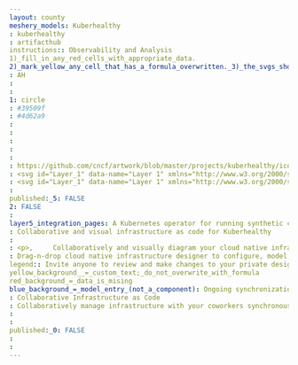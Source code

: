 ```yaml
---
layout: county 
meshery_models: Kuberhealthy
: kuberhealthy
: artifacthub
instructions:: Observability and Analysis
1)_fill_in_any_red_cells_with_appropriate_data.
2)_mark_yellow_any_cell_that_has_a_formula_overwritten._3)_the_svgs_shouldn't_have_xml_header_they_are_added_programmatically_through_workflows: Monitoring
: AH
: 
: 
1: circle
: #39509f
: #4d62a9
: 
: 
: 
: 
: 
: https://github.com/cncf/artwork/blob/master/projects/kuberhealthy/icon/color/kuberhealthy-icon-color.svg
: <svg id="Layer_1" data-name="Layer 1" xmlns="http://www.w3.org/2000/svg" viewBox="0 0 200 200"><defs><style>.cls-1{fill:none;}.cls-2{fill:#39509f;}</style></defs><path class="cls-1" d="M162.6936,33.7683C143.94688,26.76337,127.43143,32.51,112.957,45.04809c-3.21262,2.78287-4.84626,3.6438-8.3228.34919-5.66616-5.36978-11.62165-10.67-19.09866-13.51585-16.59018-6.31442-31.10506-1.66-43.23674,10.00192C29.74638,53.94989,26.01,69.084,30.22592,86.09322c.587,2.36826,1.97572,2.753,4.06835,2.72307,5.79569-.08295,11.60885-.28446,17.38467.06446,3.77032.22775,5.66651-1.10821,7.24659-4.4783,3.95868-8.44335,8.349-16.68471,12.76835-25.40609,4.45035,13.20619,8.67172,25.73309,13.6134,40.39729l9.7245-13.747,16.29695.83524,7.52338,14.6842,3.36235,7.06432,1.11759,2.34792c2.72637-8.05005,5.4717-18.45041,8.17375-26.50861,2.72376-8.12306,5.40444-16.26051,8.356-25.15046,5.58657,9.32669,13.36613,22.29382,18.47048,30.93608l24.42419-1.0247c2.44128.04007,3.46825-.73757,4.25884-3.19283C193.44652,65.665,182.41,41.1355,162.6936,33.7683Z"/><path class="cls-1" d="M152.04227,95.56949l-2.95727-4.9051-7.23665-12.00345c-6.22865,18.70912-12.11311,36.38415-18.2804,54.90888-5.27566-12.18278-12.28559-27.74935-17.20569-38.98976-.05411-.12363-.11151-.25405-.16514-.37666l-.61168-.0124-3.73346-.07548-3.16927-.064s-.15082.2272-.41748.62852c-1.97975,2.97939-10.56154,15.88775-14.74153,22.06257-.12494-.36358-.25673-.71894-.383-1.08088C79.057,103.963,74.28133,93.11369,70.22128,81.29942l-2.21176,3.677-5.90932,9.8241-1.202,1.99832c-.72524.12069-1.78419.215-3.05268.28926-3.10953.182-7.51337.23987-11.6048.24467q-.95831.00112-1.88516-.00144c-2.52458-.0063-4.815-.02925-6.44963-.05028-1.55788-.02007-2.52224-.03822-2.52224-.03822s.49968.58078,1.31006,1.51836c3.05289,3.532,10.58284,12.2058,13.10926,14.767.1472.14925.28358.28522.39482.39063,11.37972,10.77963,20.57838,19.4269,29.954,28.25164,7.94326,7.47645,16.01324,15.08,25.64808,24.21925,2.15792,2.04694,3.36907,2.36716,5.71932.13329,21.12163-20.076,42.39019-39.99782,63.58662-59.99549a30.29685,30.29685,0,0,0,6.8267-9.08729c-8.84412,0-20.38338.52235-28.32383.72771Z"/><path class="cls-2" d="M175.89027,31.607c-18.36143-13.31043-42.90316-12.26449-62.16258,2.01208-4.01671,2.97748-6.72375,3.62073-10.04069-.213a16.40046,16.40046,0,0,0-2.58753-2.1399c-11.74357-8.91392-24.691-13.15926-39.38874-9.45264C32.90955,29.07684,12.40342,54.554,21.98019,88.39805L4.93662,88.7306c-3.453-.20432-3.43139,1.74735-3.41564,4.19493.01644,2.55266-.25042,4.788,3.59723,4.58522,5.40581-.28487,10.84477.091,16.25633-.1337l2.9996-.1246a133.44,133.44,0,0,0,13.56592,16.738c18.82406,19.774,44.60736,42.02832,66.73034,63.23078,3.00014,2.87528,4.50549,2.883,7.49721.04377,22.362-21.22259,45.0756-42.07675,67.34091-63.3988,11.18917-10.71511,17.80709-23.84869,17.47989-39.85131C196.79223,56.49878,190.0143,41.84574,175.89027,31.607Zm-.78436,74.92046c-21.19643,19.99767-42.465,39.91945-63.58662,59.99549-2.35025,2.23387-3.5614,1.91365-5.71932-.13329-9.63484-9.13928-17.70482-16.7428-25.64808-24.21925-9.37566-8.82474-18.57432-17.472-29.954-28.25164-.11124-.10541-.24762-.24138-.39482-.39063-2.52642-2.56115-10.05637-11.23493-13.10926-14.767-.81038-.93758-1.31006-1.51836-1.31006-1.51836s.96436.01815,2.52224.03822c1.63467.021,3.92505.044,6.44963.05028q.92572.00237,1.88516.00144c4.09143-.0048,8.49527-.06268,11.6048-.24467,1.26849-.07425,2.32744-.16857,3.05268-.28926l1.202-1.99832,5.90932-9.8241,2.21176-3.677C74.28133,93.11369,79.057,103.963,83.14066,115.66169c.12631.36194.2581.7173.383,1.08088,4.18-6.17482,12.76178-19.08318,14.74153-22.06257.26666-.40132.41748-.62852.41748-.62852l3.16927.064,3.73346.07548.61168.0124c.05363.12261.111.253.16514.37666,4.9201,11.24041,11.93,26.807,17.20569,38.98976,6.16729-18.52473,12.05175-36.19976,18.2804-54.90888L149.085,90.66439l2.95727,4.9051,1.56651,2.59842c7.94045-.20536,19.47971-.72771,28.32383-.72771A30.29685,30.29685,0,0,1,175.10591,106.52749Zm11.90935-20.88964c-.79059,2.45526-1.81756,3.2329-4.25884,3.19283l-24.42419,1.0247c-5.10435-8.64226-12.88391-21.60939-18.47048-30.93608-2.95151,8.89-5.63219,17.0274-8.356,25.15046-2.702,8.0582-5.44738,18.45856-8.17375,26.50861l-1.11759-2.34792-3.36235-7.06432-7.52338-14.6842-16.29695-.83524-9.7245,13.747c-4.94168-14.6642-9.16305-27.1911-13.6134-40.39729-4.41932,8.72138-8.80967,16.96274-12.76835,25.40609-1.58008,3.37009-3.47627,4.70605-7.24659,4.4783-5.77582-.34892-11.589-.14741-17.38467-.06446-2.09263.02994-3.48133-.35481-4.06835-2.72307C26.01,69.084,29.74638,53.94989,42.29883,41.88335,54.43051,30.22142,68.94539,25.567,85.53557,31.88143c7.477,2.84582,13.4325,8.14607,19.09866,13.51585,3.47654,3.29461,5.11018,2.43368,8.3228-.34919C127.43143,32.51,143.94688,26.76337,162.6936,33.7683,182.41,41.1355,193.44652,65.665,187.01526,85.63785Z"/></svg>
: <svg id="Layer_1" data-name="Layer 1" xmlns="http://www.w3.org/2000/svg" viewBox="0 0 200 200"><defs><style>.cls-1{fill:none;}.cls-2{fill:#fff;}</style></defs><path class="cls-1" d="M162.6936,33.7683C143.94688,26.76337,127.43143,32.51,112.957,45.04809c-3.21262,2.78287-4.84626,3.6438-8.3228.34919-5.66616-5.36978-11.62165-10.67-19.09866-13.51585-16.59018-6.31442-31.10506-1.66-43.23674,10.00192C29.74638,53.94989,26.01,69.084,30.22592,86.09322c.587,2.36826,1.97572,2.753,4.06835,2.72307,5.79569-.08295,11.60885-.28446,17.38467.06446,3.77032.22775,5.66651-1.10821,7.24659-4.4783,3.95868-8.44335,8.349-16.68471,12.76835-25.40609,4.45035,13.20619,8.67172,25.73309,13.6134,40.39729l9.7245-13.747,16.29695.83524,7.52338,14.6842,3.36235,7.06432,1.11759,2.34792c2.72637-8.05005,5.4717-18.45041,8.17375-26.50861,2.72376-8.12306,5.40444-16.26051,8.356-25.15046,5.58657,9.32669,13.36613,22.29382,18.47048,30.93608l24.42419-1.0247c2.44128.04007,3.46825-.73757,4.25884-3.19283C193.44652,65.665,182.41,41.1355,162.6936,33.7683Z"/><path class="cls-1" d="M152.04227,95.56949l-2.95727-4.9051-7.23665-12.00345c-6.22865,18.70912-12.11311,36.38415-18.2804,54.90888-5.27566-12.18278-12.28559-27.74935-17.20569-38.98976-.05411-.12363-.11151-.25405-.16514-.37666l-.61168-.0124-3.73346-.07548-3.16927-.064s-.15082.2272-.41748.62852c-1.97975,2.97939-10.56154,15.88775-14.74153,22.06257-.12494-.36358-.25673-.71894-.383-1.08088C79.057,103.963,74.28133,93.11369,70.22128,81.29942l-2.21176,3.677-5.90932,9.8241-1.202,1.99832c-.72524.12069-1.78419.215-3.05268.28926-3.10953.182-7.51337.23987-11.6048.24467q-.95831.00112-1.88516-.00144c-2.52458-.0063-4.815-.02925-6.44963-.05028-1.55788-.02007-2.52224-.03822-2.52224-.03822s.49968.58078,1.31006,1.51836c3.05289,3.532,10.58284,12.2058,13.10926,14.767.1472.14925.28358.28522.39482.39063,11.37972,10.77963,20.57838,19.4269,29.954,28.25164,7.94326,7.47645,16.01324,15.08,25.64808,24.21925,2.15792,2.04694,3.36907,2.36716,5.71932.13329,21.12163-20.076,42.39019-39.99782,63.58662-59.99549a30.29685,30.29685,0,0,0,6.8267-9.08729c-8.84412,0-20.38338.52235-28.32383.72771Z"/><path class="cls-2" d="M175.89027,31.607c-18.36143-13.31043-42.90316-12.26449-62.16258,2.01208-4.01671,2.97748-6.72375,3.62073-10.04069-.213a16.40046,16.40046,0,0,0-2.58753-2.1399c-11.74357-8.91392-24.691-13.15926-39.38874-9.45264C32.90955,29.07684,12.40342,54.554,21.98019,88.39805L4.93662,88.7306c-3.453-.20432-3.43139,1.74735-3.41564,4.19493.01644,2.55266-.25042,4.788,3.59723,4.58522,5.40581-.28487,10.84477.091,16.25633-.1337l2.9996-.1246a133.44,133.44,0,0,0,13.56592,16.738c18.82406,19.774,44.60736,42.02832,66.73034,63.23078,3.00014,2.87528,4.50549,2.883,7.49721.04377,22.362-21.22259,45.0756-42.07675,67.34091-63.3988,11.18917-10.71511,17.80709-23.84869,17.47989-39.85131C196.79223,56.49878,190.0143,41.84574,175.89027,31.607Zm-.78436,74.92046c-21.19643,19.99767-42.465,39.91945-63.58662,59.99549-2.35025,2.23387-3.5614,1.91365-5.71932-.13329-9.63484-9.13928-17.70482-16.7428-25.64808-24.21925-9.37566-8.82474-18.57432-17.472-29.954-28.25164-.11124-.10541-.24762-.24138-.39482-.39063-2.52642-2.56115-10.05637-11.23493-13.10926-14.767-.81038-.93758-1.31006-1.51836-1.31006-1.51836s.96436.01815,2.52224.03822c1.63467.021,3.92505.044,6.44963.05028q.92572.00237,1.88516.00144c4.09143-.0048,8.49527-.06268,11.6048-.24467,1.26849-.07425,2.32744-.16857,3.05268-.28926l1.202-1.99832,5.90932-9.8241,2.21176-3.677C74.28133,93.11369,79.057,103.963,83.14066,115.66169c.12631.36194.2581.7173.383,1.08088,4.18-6.17482,12.76178-19.08318,14.74153-22.06257.26666-.40132.41748-.62852.41748-.62852l3.16927.064,3.73346.07548.61168.0124c.05363.12261.111.253.16514.37666,4.9201,11.24041,11.93,26.807,17.20569,38.98976,6.16729-18.52473,12.05175-36.19976,18.2804-54.90888L149.085,90.66439l2.95727,4.9051,1.56651,2.59842c7.94045-.20536,19.47971-.72771,28.32383-.72771A30.29685,30.29685,0,0,1,175.10591,106.52749Zm11.90935-20.88964c-.79059,2.45526-1.81756,3.2329-4.25884,3.19283l-24.42419,1.0247c-5.10435-8.64226-12.88391-21.60939-18.47048-30.93608-2.95151,8.89-5.63219,17.0274-8.356,25.15046-2.702,8.0582-5.44738,18.45856-8.17375,26.50861l-1.11759-2.34792-3.36235-7.06432-7.52338-14.6842-16.29695-.83524-9.7245,13.747c-4.94168-14.6642-9.16305-27.1911-13.6134-40.39729-4.41932,8.72138-8.80967,16.96274-12.76835,25.40609-1.58008,3.37009-3.47627,4.70605-7.24659,4.4783-5.77582-.34892-11.589-.14741-17.38467-.06446-2.09263.02994-3.48133-.35481-4.06835-2.72307C26.01,69.084,29.74638,53.94989,42.29883,41.88335,54.43051,30.22142,68.94539,25.567,85.53557,31.88143c7.477,2.84582,13.4325,8.14607,19.09866,13.51585,3.47654,3.29461,5.11018,2.43368,8.3228-.34919C127.43143,32.51,143.94688,26.76337,162.6936,33.7683,182.41,41.1355,193.44652,65.665,187.01526,85.63785Z"/></svg>, 
: 
published:_5: FALSE
2: FALSE
: 
layer5_integration_pages: A Kubernetes operator for running synthetic checks as pods. Works great with Prometheus!
: Collaborative and visual infrastructure as code for Kuberhealthy
: 
: <p>,     Collaboratively and visually diagram your cloud native infrastructure with GitOps-style pipeline integration. Design, test, and manage configuration your Kubernetes-based, containerized applications as a visual topology., </p>, <p>,     Looking for best practice cloud native design and deployment best practices? Choose from thousands of pre-built components in MeshMap. Choose from hundreds of ready-made design patterns by importing templates from Meshery Catalog or use our low code designer, MeshMap, to create and deploy your own cloud native infrastructure designs., </p>
: Drag-n-drop cloud native infrastructure designer to configure, model, and deploy your workloads.
legend:: Invite anyone to review and make changes to your private designs.
yellow_background__=_custom_text;_do_not_overwrite_with_formula
red_background_=_data_is_mising
blue_background_=_model_entry_(not_a_component): Ongoing synchronization of Kubernetes configuration and changes across any number of clusters.
: Collaborative Infrastructure as Code
: Collaboratively manage infrastructure with your coworkers synchronously sharing the same designs.
: 
: 
published:_0: FALSE
: 
: 
---
```

